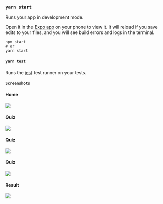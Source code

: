 
### `yarn start`

Runs your app in development mode.

Open it in the [Expo app](https://expo.io) on your phone to view it. It will reload if you save edits to your files, and you will see build errors and logs in the terminal.

```
npm start
# or
yarn start
```

#### `yarn test`

Runs the [jest](https://github.com/facebook/jest) test runner on your tests.

#### `Screenshots`

#### Home
![](screenshots/home.jpg)

#### Quiz
![](screenshots/quiz1.jpg)

#### Quiz
![](screenshots/quiz2.jpg)

#### Quiz
![](screenshots/quiz3.jpg)

#### Result
![](screenshots/result.jpg)